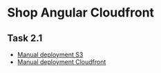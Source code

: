 # Shop Angular Cloudfront

## Task 2.1

- [Manual deployment S3](https://jscc-ferarri-shop.s3.eu-central-1.amazonaws.com/index.html)
- [Manual deployment Cloudfront](https://d10myv0zg6gur5.cloudfront.net/)

